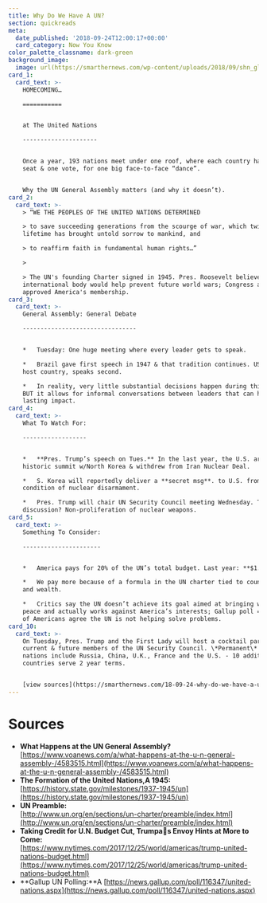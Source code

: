 ```yaml
---
title: Why Do We Have A UN?
section: quickreads
meta:
  date_published: '2018-09-24T12:00:17+00:00'
  card_category: Now You Know
color_palette_classname: dark-green
background_image:
  image: url(https://smarthernews.com/wp-content/uploads/2018/09/shn_globe-min.png)
card_1:
  card_text: >-
    HOMECOMING…

    ===========


    at The United Nations

    ---------------------


    Once a year, 193 nations meet under one roof, where each country has one
    seat & one vote, for one big face-to-face “dance”.


    Why the UN General Assembly matters (and why it doesn’t).
card_2:
  card_text: >-
    > “WE THE PEOPLES OF THE UNITED NATIONS DETERMINED  

    > to save succeeding generations from the scourge of war, which twice in our
    lifetime has brought untold sorrow to mankind, and  

    > to reaffirm faith in fundamental human rights…”

    > 

    > The UN's founding Charter signed in 1945. Pres. Roosevelt believed an
    international body would help prevent future world wars; Congress agreed &
    approved America's membership.
card_3:
  card_text: >-
    General Assembly: General Debate

    --------------------------------


    *   Tuesday: One huge meeting where every leader gets to speak.

    *   Brazil gave first speech in 1947 & that tradition continues. USA, the
    host country, speaks second.

    *   In reality, very little substantial decisions happen during this time,
    BUT it allows for informal conversations between leaders that can have a
    lasting impact.
card_4:
  card_text: >-
    What To Watch For:

    ------------------


    *   **Pres. Trump’s speech on Tues.** In the last year, the U.S. arranged a
    historic summit w/North Korea & withdrew from Iran Nuclear Deal.

    *   S. Korea will reportedly deliver a **secret msg**. to U.S. from NoKo: a
    condition of nuclear disarmament.

    *   Pres. Trump will chair UN Security Council meeting Wednesday. Topic of
    discussion? Non-proliferation of nuclear weapons.
card_5:
  card_text: >-
    Something To Consider:

    ----------------------


    *   America pays for 20% of the UN’s total budget. Last year: **$1.2B**

    *   We pay more because of a formula in the UN charter tied to country size
    and wealth.

    *   Critics say the UN doesn’t achieve its goal aimed at bringing world
    peace and actually works against America’s interests; Gallup poll = majority
    of Americans agree the UN is not helping solve problems.
card_10:
  card_text: >-
    On Tuesday, Pres. Trump and the First Lady will host a cocktail party for
    current & future members of the UN Security Council. \*Permanent\* member
    nations include Russia, China, U.K., France and the U.S. - 10 additional
    countries serve 2 year terms.


    [view sources](https://smarthernews.com/18-09-24-why-do-we-have-a-un/)
---
```

Sources
=======

*   **What Happens at the UN General Assembly?**  
    [https://www.voanews.com/a/what-happens-at-the-u-n-general-assembly-/4583515.html](https://www.voanews.com/a/what-happens-at-the-u-n-general-assembly-/4583515.html)
*   **The Formation of the United Nations,A 1945:**  
    [https://history.state.gov/milestones/1937-1945/un](https://history.state.gov/milestones/1937-1945/un)
*   **UN Preamble:**  
    [http://www.un.org/en/sections/un-charter/preamble/index.html](http://www.un.org/en/sections/un-charter/preamble/index.html)
*   **Taking Credit for U.N. Budget Cut, Trumpas Envoy Hints at More to Come:**  
    [https://www.nytimes.com/2017/12/25/world/americas/trump-united-nations-budget.html](https://www.nytimes.com/2017/12/25/world/americas/trump-united-nations-budget.html)
*   **Gallup UN Polling:**A [https://news.gallup.com/poll/116347/united-nations.aspx](https://news.gallup.com/poll/116347/united-nations.aspx)